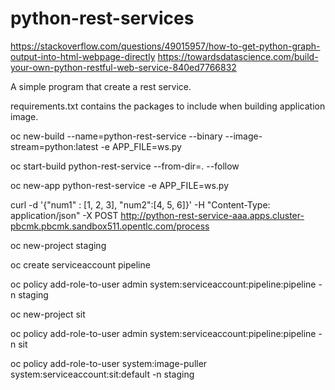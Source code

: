 # python-rest-services

https://stackoverflow.com/questions/49015957/how-to-get-python-graph-output-into-html-webpage-directly
https://towardsdatascience.com/build-your-own-python-restful-web-service-840ed7766832

A simple program that create a rest service. 

requirements.txt contains the packages to include when building application image.

oc new-build  --name=python-rest-service  --binary --image-stream=python:latest -e APP_FILE=ws.py

oc start-build python-rest-service   --from-dir=.  --follow

oc new-app python-rest-service -e APP_FILE=ws.py


curl -d '{"num1" : [1, 2, 3], "num2":[4, 5, 6]}' -H "Content-Type: application/json" -X POST http://python-rest-service-aaa.apps.cluster-pbcmk.pbcmk.sandbox511.opentlc.com/process

oc new-project staging

oc create serviceaccount pipeline 

oc policy add-role-to-user admin system:serviceaccount:pipeline:pipeline  -n staging

oc new-project sit

oc policy add-role-to-user admin system:serviceaccount:pipeline:pipeline  -n sit

oc policy add-role-to-user system:image-puller system:serviceaccount:sit:default -n staging


